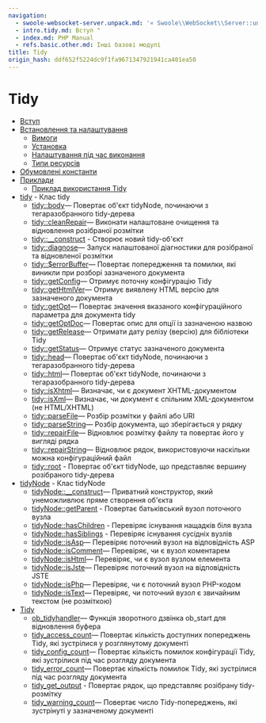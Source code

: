 ```yaml
---
navigation:
  - swoole-websocket-server.unpack.md: '« Swoole\\WebSocket\\Server::unpack'
  - intro.tidy.md: Вступ "
  - index.md: PHP Manual
  - refs.basic.other.md: Інші базові модулі
title: Tidy
origin_hash: ddf652f5224dc9f1fa9671347921941ca401ea50
---
```

# Tidy

-   [Вступ](intro.tidy.md)
-   [Встановлення та налаштування](tidy.setup.md)
    -   [Вимоги](tidy.requirements.md)
    -   [Установка](tidy.installation.md)
    -   [Налаштування під час виконання](tidy.configuration.md)
    -   [Типи ресурсів](tidy.resources.md)
-   [Обумовлені константи](tidy.constants.md)
-   [Приклади](tidy.examples.md)
    -   [Приклад використання Tidy](tidy.examples.basic.md)
-   [tidy](class.tidy.md) \- Клас tidy
    -   [tidy::body](tidy.body.md)— Повертає об'єкт tidyNode, починаючи з тегаразобранного tidy-дерева
    -   [tidy::cleanRepair](tidy.cleanrepair.md)— Виконати налаштоване очищення та відновлення розібраної розмітки
    -   [tidy::\_\_construct](tidy.construct.md) \- Створює новий tidy-об'єкт
    -   [tidy::diagnose](tidy.diagnose.md)— Запуск налаштованої діагностики для розібраної та відновленої розмітки
    -   [tidy::$errorBuffer](tidy.props.errorbuffer.md)— Повертає попередження та помилки, які виникли при розборі зазначеного документа
    -   [tidy::getConfig](tidy.getconfig.md)— Отримує поточну конфігурацію Tidy
    -   [tidy::getHtmlVer](tidy.gethtmlver.md)— Отримує виявлену HTML версію для зазначеного документа
    -   [tidy::getOpt](tidy.getopt.md)— Повертає значення вказаного конфігураційного параметра для документа tidy
    -   [tidy::getOptDoc](tidy.getoptdoc.md)— Повертає опис для опції із зазначеною назвою
    -   [tidy::getRelease](tidy.getrelease.md)— Отримати дату релізу (версію) для бібліотеки Tidy
    -   [tidy::getStatus](tidy.getstatus.md)— Отримує статус зазначеного документа
    -   [tidy::head](tidy.head.md)— Повертає об'єкт tidyNode, починаючи з тегаразобранного tidy-дерева
    -   [tidy::html](tidy.md.md)— Повертає об'єкт tidyNode, починаючи з тегаразобранного tidy-дерева
    -   [tidy::isXhtml](tidy.isxhtml.md)— Визначає, чи є документ XHTML-документом
    -   [tidy::isXml](tidy.isxml.md)— Визначає, чи документ є спільним XML-документом (не HTML/XHTML)
    -   [tidy::parseFile](tidy.parsefile.md)— Розбір розмітки у файлі або URI
    -   [tidy::parseString](tidy.parsestring.md)— Розбір документа, що зберігається у рядку
    -   [tidy::repairFile](tidy.repairfile.md)— Відновлює розмітку файлу та повертає його у вигляді рядка
    -   [tidy::repairString](tidy.repairstring.md)— Відновлює рядок, використовуючи наскільки можна конфігураційний файл
    -   [tidy::root](tidy.root.md) \- Повертає об'єкт tidyNode, що представляє вершину розібраного tidy-дерева
-   [tidyNode](class.tidynode.md) \- Клас tidyNode
    -   [tidyNode::\_\_construct](tidynode.construct.md)— Приватний конструктор, який унеможливлює пряме створення об'єкта
    -   [tidyNode::getParent](tidynode.getparent.md) \- Повертає батьківський вузол поточного вузла
    -   [tidyNode::hasChildren](tidynode.haschildren.md) \- Перевіряє існування нащадків біля вузла
    -   [tidyNode::hasSiblings](tidynode.hassiblings.md) \- Перевіряє існування сусідніх вузлів
    -   [tidyNode::isAsp](tidynode.isasp.md)— Перевіряє поточний вузол на відповідність ASP
    -   [tidyNode::isComment](tidynode.iscomment.md)— Перевіряє, чи є вузол коментарем
    -   [tidyNode::isHtml](tidynode.ishtml.md)— Перевіряє, чи є вузол вузлом елемента
    -   [tidyNode::isJste](tidynode.isjste.md)— Перевіряє поточний вузол на відповідність JSTE
    -   [tidyNode::isPhp](tidynode.isphp.md)— Перевіряє, чи є поточний вузол PHP-кодом
    -   [tidyNode::isText](tidynode.istext.md)— Перевіряє, чи поточний вузол є звичайним текстом (не розміткою)
-   [Tidy](ref.tidy.md)
    -   [ob\_tidyhandler](function.ob-tidyhandler.md)— Функція зворотного дзвінка ob\_start для відновлення буфера
    -   [tidy\_access\_count](function.tidy-access-count.md)— Повертає кількість доступних попереджень Tidy, які зустрілися у розглянутому документі
    -   [tidy\_config\_count](function.tidy-config-count.md)— Повертає кількість помилок конфігурації Tidy, які зустрілися під час розгляду документа
    -   [tidy\_error\_count](function.tidy-error-count.md)— Повертає кількість помилок Tidy, які зустрілися під час розгляду документа
    -   [tidy\_get\_output](function.tidy-get-output.md) \- Повертає рядок, що представляє розібрану tidy-розмітку
    -   [tidy\_warning\_count](function.tidy-warning-count.md)— Повертає число Tidy-попереджень, які зустрінуті у зазначеному документі
